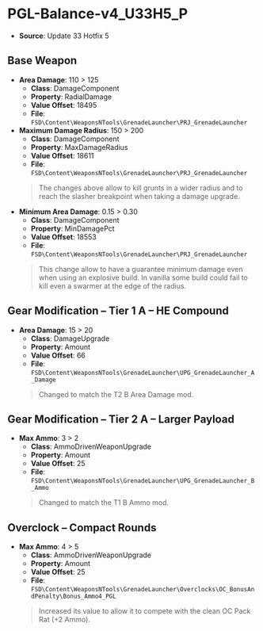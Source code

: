 # PGL-Balance-v4_U33H5_P
* **Source**: Update 33 Hotfix 5

## Base Weapon
* **Area Damage**: 110 > 125
  * **Class**: DamageComponent
  * **Property**: RadialDamage
  * **Value Offset**: 18495
  * **File**: `FSD\Content\WeaponsNTools\GrenadeLauncher\PRJ_GrenadeLauncher`
* **Maximum Damage Radius**: 150 > 200
  * **Class**: DamageComponent
  * **Property**: MaxDamageRadius
  * **Value Offset**: 18611
  * **File**: `FSD\Content\WeaponsNTools\GrenadeLauncher\PRJ_GrenadeLauncher`
  > The changes above allow to kill grunts in a wider radius and to reach the slasher breakpoint when taking a damage upgrade.
* **Minimum Area Damage**: 0.15 > 0.30
  * **Class**: DamageComponent
  * **Property**: MinDamagePct
  * **Value Offset**: 18553
  * **File**: `FSD\Content\WeaponsNTools\GrenadeLauncher\PRJ_GrenadeLauncher`
  > This change allow to have a guarantee minimum damage even when using an explosive build. In vanilla some build could fail to kill even a swarmer at the edge of the radius.

## Gear Modification – Tier 1 A – HE Compound
* **Area Damage**: 15 > 20
  * **Class**: DamageUpgrade
  * **Property**: Amount
  * **Value Offset**: 66
  * **File**: `FSD\Content\WeaponsNTools\GrenadeLauncher\UPG_GrenadeLauncher_A_Damage`
  > Changed to match the T2 B Area Damage mod.

## Gear Modification – Tier 2 A – Larger Payload
* **Max Ammo**: 3 > 2
  * **Class**: AmmoDrivenWeaponUpgrade
  * **Property**: Amount
  * **Value Offset**: 25
  * **File**: `FSD\Content\WeaponsNTools\GrenadeLauncher\UPG_GrenadeLauncher_B_Ammo`
  > Changed to match the T1 B Ammo mod.

## Overclock – Compact Rounds
* **Max Ammo**: 4 > 5
  * **Class**: AmmoDrivenWeaponUpgrade
  * **Property**: Amount
  * **Value Offset**: 25
  * **File**: `FSD\Content\WeaponsNTools\GrenadeLauncher\Overclocks\OC_BonusAndPenalty\Bonus_Ammo4_PGL`
  > Increased its value to allow it to compete with the clean OC Pack Rat (+2 Ammo).
